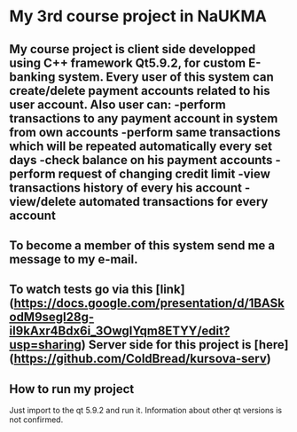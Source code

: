 # My 3rd course project in NaUKMA
My course project is client side developped using C++ framework Qt5.9.2, for custom E-banking system.
Every user of this system can create/delete payment accounts related to his user account.
Also user can:
  -perform transactions to any payment account in system from own accounts
  -perform same transactions which will be repeated automatically every set days
  -check balance on his payment accounts
  -perform request of changing credit limit
  -view transactions history of every his account
  -view/delete automated transactions for every account
---
To become a member of this system send me a message to my e-mail.
---
To watch tests go via this [link] (https://docs.google.com/presentation/d/1BASkodM9segI28g-iI9kAxr4Bdx6i_3OwgIYqm8ETYY/edit?usp=sharing)
Server side for this project is [here] (https://github.com/ColdBread/kursova-serv)
---
## How to run my project
Just import to the qt 5.9.2 and run it. 
Information about other qt versions is not confirmed.  
